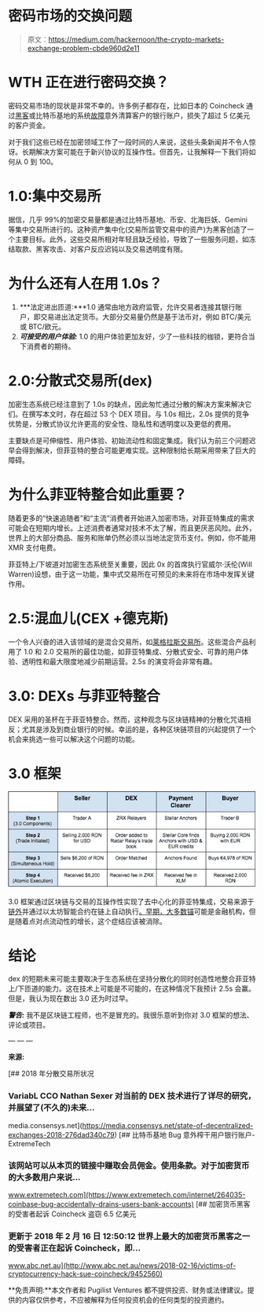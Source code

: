 # 密码市场的交换问题

> 原文：<https://medium.com/hackernoon/the-crypto-markets-exchange-problem-cbde960d2e11>

# WTH 正在进行密码交换？

密码交易市场的现状是非常不幸的。许多例子都存在，比如日本的 Coincheck 通过[黑客](http://www.abc.net.au/news/2018-02-16/victims-of-cryptocurrency-hack-sue-coincheck/9452560)或比特币基地的系统[故障](https://www.extremetech.com/internet/264035-coinbase-bug-accidentally-drains-users-bank-accounts)意外清算客户的银行账户，损失了超过 5 亿美元的客户资金。

对于我们这些已经在加密领域工作了一段时间的人来说，这些头条新闻并不令人惊讶。长期解决方案可能在于新兴协议的互操作性。但首先，让我解释一下我们将如何从 0 到 100。

# **1.0:集中交易所**

据信，几乎 99%的加密交易量都是通过比特币基地、币安、北海巨妖、Gemini 等集中交易所进行的。这种资产集中化(交易所监管交易中的资产)为黑客创造了一个主要目标。此外，这些交易所相对年轻且缺乏经验，导致了一些服务问题，如冻结取款、黑客攻击、对客户反应迟钝以及交易透明度有限。

# **为什么还有人在用 1.0s？**

1.  ***法定进出匝道:***1.0 通常由地方政府监管，允许交易者连接其银行账户，即交易进出法定货币。大部分交易量仍然是基于法币对，例如 BTC/美元或 BTC/欧元。
2.  ***可接受的用户体验:*** 1.0 的用户体验更加友好，少了一些科技的枷锁，更符合当下消费者的期待。

# **2.0:分散式交易所(dex)**

加密生态系统已经注意到了 1.0s 的缺点，因此匆忙通过分散的解决方案来解决它们。在撰写本文时，存在超过 53 个 DEX 项目。与 1.0s 相比，2.0s 提供的竞争优势是，分散式协议允许更高的安全性、隐私性和透明度以及更低的费用。

主要缺点是可伸缩性、用户体验、初始流动性和固定集成。我们认为前三个问题迟早会得到解决，但菲亚特的整合可能更难实现。这种限制给长期采用带来了巨大的障碍。

# **为什么菲亚特整合如此重要？**

随着更多的“快速追随者”和“主流”消费者开始进入加密市场，对菲亚特集成的需求可能会在短期内增长。上述消费者通常对技术不太了解，而且更厌恶风险。此外，世界上的大部分商品、服务和账单仍然必须以当地法定货币支付。例如，你不能用 XMR 支付电费。

菲亚特上/下坡道对加密生态系统至关重要，因此 0x 的首席执行官威尔·沃伦(Will Warren)设想，由于这一功能，集中式交易所在可预见的未来将在市场中发挥关键作用。

# **2.5:混血儿(CEX +德克斯)**

一个令人兴奋的进入该领域的是混合交易所，如[莱格拉斯交易所](https://legolas.exchange/)。这些混合产品利用了 1.0 和 2.0 交易所的最佳功能，如菲亚特集成、分散式安全、可靠的用户体验、透明性和最大限度地减少前期运营。2.5s 的演变将会非常有趣。

# **3.0: DEXs 与菲亚特整合**

DEX 采用的圣杯在于菲亚特整合。然而，这种观念与区块链精神的分散化咒语相反；尤其是涉及到商业银行的时候。幸运的是，各种区块链项目的兴起提供了一个机会来挑选一些可以解决这个问题的功能。

# **3.0 框架**

![](img/62e7c8633ba27ce3872496e47f8dd980.png)

3.0 框架通过区块链与交易的互操作性实现了去中心化的菲亚特集成，交易来源于[链外](https://en.bitcoin.it/wiki/Off-Chain_Transactions)并通过以太坊智能合约在链上自动执行[。早期，大多数](https://en.wikipedia.org/wiki/Atomic_swap)[锚](https://www.stellar.org/how-it-works/stellar-basics/explainers/)可能是金融机构，但是随着点对点流动性的增长，这个症结应该被消除。

# **结论**

dex 的短期未来可能主要取决于生态系统在坚持分散化的同时创造性地整合菲亚特上/下匝道的能力。这在技术上可能是不可能的，在这种情况下我预计 2.5s 会赢。但是，我认为现在数出 3.0 还为时过早。

***警告:*** 我不是区块链工程师，也不是冒充的。我很乐意听到你对 3.0 框架的想法、评论或项目。

— — —

**来源:**

[](https://media.consensys.net/state-of-decentralized-exchanges-2018-276dad340c79) [## 2018 年分散交易所状况

### VariabL CCO Nathan Sexer 对当前的 DEX 技术进行了详尽的研究，并展望了(不久的)未来…

media.consensys.net](https://media.consensys.net/state-of-decentralized-exchanges-2018-276dad340c79) [](https://www.extremetech.com/internet/264035-coinbase-bug-accidentally-drains-users-bank-accounts) [## 比特币基地 Bug 意外榨干用户银行账户- ExtremeTech

### 该网站可以从本页的链接中赚取会员佣金。使用条款。对于加密货币的大多数用户来说…

www.extremetech.com](https://www.extremetech.com/internet/264035-coinbase-bug-accidentally-drains-users-bank-accounts) [](http://www.abc.net.au/news/2018-02-16/victims-of-cryptocurrency-hack-sue-coincheck/9452560) [## 加密货币黑客的受害者起诉 Coincheck 盗窃 6.5 亿美元

### 更新于 2018 年 2 月 16 日 12:50:12 世界上最大的加密货币黑客之一的受害者正在起诉 Coincheck，即…

www.abc.net.au](http://www.abc.net.au/news/2018-02-16/victims-of-cryptocurrency-hack-sue-coincheck/9452560) 

**免责声明:**本文作者和 Pugilist Ventures 都不提供投资、财务或法律建议。提供的内容仅供参考，不应被解释为任何投资机会的任何类型的投资邀约。